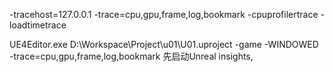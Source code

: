 -tracehost=127.0.0.1 
-trace=cpu,gpu,frame,log,bookmark
-cpuprofilertrace
-loadtimetrace

UE4Editor.exe D:\Workspace\Project\u01\U01.uproject -game -WINDOWED -trace=cpu,gpu,frame,log,bookmark
先启动Unreal insights, 